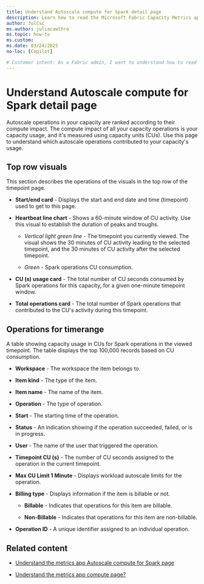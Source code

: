 ```yaml
---
title: Understand Autoscale compute for Spark detail page
description: Learn how to read the Microsoft Fabric Capacity Metrics app's Autoscale compute for Spark detail page.
author: JulCsc
ms.author: juliacawthra
ms.topic: how-to
ms.custom:
ms.date: 03/24/2025
no-loc: [Copilot]

# Customer intent: As a Fabric admin, I want to understand how to read the Microsoft Fabric Capacity Metrics app's Autoscale compute for Spark detail page.
---
```

 
# Understand Autoscale compute for Spark detail page

Autoscale operations in your capacity are ranked according to their compute impact. The compute impact of all your capacity operations is your capacity usage, and it's measured using capacity units (CUs). Use this page to understand which autoscale operations contributed to your capacity's usage.

## Top row visuals

This section describes the operations of the visuals in the top row of the timepoint page.

* **Start/end card** - Displays the start and end date and time (timepoint) used to get to this page.

* **Heartbeat line chart** - Shows a 60-minute window of CU activity. Use this visual to establish the duration of peaks and troughs.

    * *Vertical light green line* - The timepoint you currently viewed. The visual shows the 30 minutes of CU activity leading to the selected timepoint, and the 30 minutes of CU activity after the selected timepoint.

    * *Green* - Spark operations CU consumption.

* **CU (s) usage card** - The total number of CU seconds consumed by Spark operations for this capacity, for a given one-minute timepoint window.

* **Total operations card** - The total number of Spark operations that contributed to the CU's activity during this timepoint.

## Operations for timerange

A table showing capacity usage in CUs for Spark operations in the viewed timepoint. The table displays the top 100,000 records based on CU consumption.

* **Workspace** - The workspace the item belongs to.

* **Item kind** - The type of the item.

* **Item name** - The name of the item.

* **Operation** - The type of operation.

* **Start** - The starting time of the operation.

* **Status** - An indication showing if the operation succeeded, failed, or is in progress.

* **User** - The name of the user that triggered the operation.

* **Timepoint CU (s)** - The number of CU seconds assigned to the operation in the current timepoint.

* **Max CU Limit 1 Minute** - Displays workload autoscale limits for the operation.

* **Billing type** - Displays information if the item is billable or not.

    * **Billable** - Indicates that operations for this item are billable.

    * **Non-Billable**  - Indicates that operations for this item are non-billable.

* **Operation ID** - A unique identifier assigned to an individual operation.

## Related content

* [Understand the metrics app Autoscale compute for Spark page](metrics-app-feature-autoscale-page.md)

* [Understand the metrics app compute page?](metrics-app-compute-page.md)
